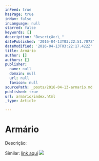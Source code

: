 ```yaml
---
inFeed: true
hasPage: true
inNav: false
inLanguage: null
starred: false
keywords: []
description: "Descrição:\_"
datePublished: '2016-04-13T03:22:51.707Z'
dateModified: '2016-04-13T03:22:17.422Z'
title: Armário
author: []
authors: []
publisher:
  name: null
  domain: null
  url: null
  favicon: null
sourcePath: _posts/2016-04-13-armario.md
published: true
url: armario/index.html
_type: Article

---
```

# Armário

Descrição: 

Similar: [link aqui][0]
![](https://the-grid-user-content.s3-us-west-2.amazonaws.com/44bb5bae-090a-4397-b69a-558cf5f93192.jpg)

[0]: http://www.ortobelo.com.br/produtos_sub.asp?produto=2012&ref=726&site=62&origem=googleshopping&sub=2656&opcao=11430&gclid=CjwKEAjwubK4BRC1xczKrZyj3mkSJAC6ntgrcJu4HUJzqD7XAq49WSAuLgwOuqHy4Diux4j3UjrMexoCl-vw_wcB